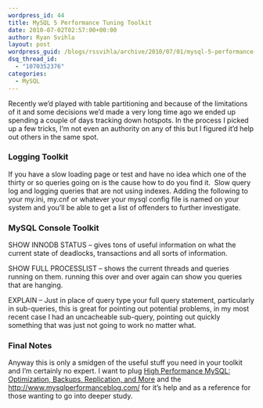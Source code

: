 ```yaml
---
wordpress_id: 44
title: MySQL 5 Performance Tuning Toolkit
date: 2010-07-02T02:57:00+00:00
author: Ryan Svihla
layout: post
wordpress_guid: /blogs/rssvihla/archive/2010/07/01/mysql-5-performance-tuning-toolkit.aspx
dsq_thread_id:
  - "1070352376"
categories:
  - MySQL
---
```

Recently we’d played with table partitioning and because of the limitations of it and some decisions we’d made a very long time ago we ended up spending a couple of days tracking down hotspots. In the process I picked up a few tricks, I’m not even an authority on any of this but I figured it’d help out others in the same spot.

### Logging Toolkit

If you have a slow loading page or test and have no idea which one of the thirty or so queries going on is the cause how to do you find it.&#160; Slow query log and logging queries that are not using indexes. Adding the following to your my.ini, my.cnf or whatever your mysql config file is named on your system and you’ll be able to get a list of offenders to further investigate.

### MySQL Console Toolkit

SHOW INNODB STATUS – gives tons of useful information on what the current state of deadlocks, transactions and all sorts of information.

SHOW FULL PROCESSLIST – shows the current threads and queries running on them. running this over and over again can show you queries that are hanging.

EXPLAIN <QUERY>– Just in place of query type your full query statement, particularly in sub-queries, this is great for pointing out potential problems, in my most recent case I had an uncacheable sub-query, pointing out quickly something that was just not going to work no matter what. 

### 

### Final Notes

Anyway this is only a smidgen of the useful stuff you need in your toolkit and I’m certainly no expert. I want to plug [High Performance MySQL: Optimization, Backups, Replication, and More](http://www.amazon.com/gp/product/0596101716/ref=s9_simh_gw_p14_i1?pf_rd_m=ATVPDKIKX0DER&pf_rd_s=center-http://www.amazon.com/High-Performance-MySQL-Optimization-Replication/dp/0596101716/ref=pd_sim_b_1) and the <http://www.mysqlperformanceblog.com/> for it’s help and as a reference for those wanting to go into deeper study.